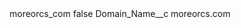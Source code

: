 <?xml version="1.0" encoding="UTF-8"?>
<CustomMetadata xmlns="http://soap.sforce.com/2006/04/metadata" xmlns:xsi="http://www.w3.org/2001/XMLSchema-instance" xmlns:xsd="http://www.w3.org/2001/XMLSchema">
    <label>moreorcs_com</label>
    <protected>false</protected>
    <values>
        <field>Domain_Name__c</field>
        <value xsi:type="xsd:string">moreorcs.com</value>
    </values>
</CustomMetadata>
